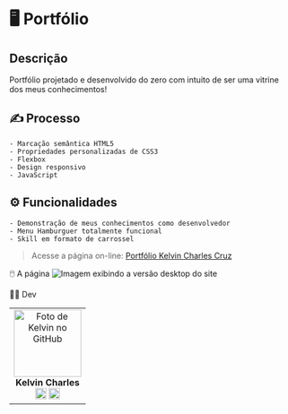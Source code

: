 # 🖥️ Portfólio

## Descrição

Portfólio projetado e desenvolvido do zero com intuito de ser uma vitrine dos meus conhecimentos!

## ✍️ Processo

    - Marcação semântica HTML5
    - Propriedades personalizadas de CSS3
    - Flexbox
    - Design responsivo
    - JavaScript

## ⚙ Funcionalidades

    - Demonstração de meus conhecimentos como desenvolvedor 
    - Menu Hamburguer totalmente funcional
    - Skill em formato de carrossel
    

>Acesse a página on-line: <a href="https://portifolio-kelvin.vercel.app/" target=_blank> Portfólio Kelvin Charles Cruz </a>


🖱️ A página
<img src="src/design/portfolio.gif" alt="Imagem exibindo a versão desktop  do site">

👩‍💻 Dev

<table align="center">
    <tr>   
     <td align="center">
            <div>
                <img src="https://avatars.githubusercontent.com/u/110488969?v=4" width="120px;" alt="Foto de Kelvin no GitHub"/><br>
                <b> Kelvin Charles </b><br>
                <a href="https://www.linkedin.com/in/kelvin-charles/" alt="Linkedin"><img src="https://img.shields.io/badge/LinkedIn-0077B5?style=for-the-badge&logo=linkedin&logoColor=white" height="20"></a>
                <a href="https://github.com/kelvincharlesdev" alt="GitHub"><img src="https://img.shields.io/badge/GitHub-100000?style=for-the-badge&logo=github&logoColor=white" height="20"></a>
            </div>
        </td> 
    </tr>
</table>

